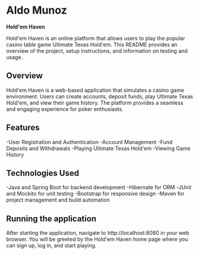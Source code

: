 # Aldo Munoz

<strong>Hold'em Haven</strong>

Hold'em Haven is an online platform that allows users to play the popular casino table game Ultimate Texas Hold'em. This README provides an overview of the project, setup instructions, and information on testing and usage.


## Overview

Hold'em Haven is a web-based application that simulates a casino game environment. Users can create accounts, deposit funds, play Ultimate Texas Hold'em, and view their game history. The platform provides a seamless and engaging experience for poker enthusiasts.

## Features

-User Registration and Authentication
-Account Management
-Fund Deposits and Withdrawals
-Playing Ultimate Texas Hold'em
-Viewing Game History

## Technologies Used

-Java and Spring Boot for backend development
-Hibernate for ORM
-JUnit and Mockito for unit testing
-Bootstrap for responsive design
-Maven for project management and build automation

## Running the application

After starting the application, navigate to http://localhost:8080 in your web browser. You will be greeted by the Hold'em Haven home page where you can sign up, log in, and start playing.

